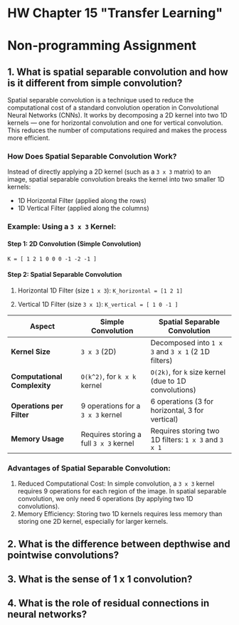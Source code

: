 # HW Chapter 15 "Transfer Learning"

# Non-programming Assignment

## 1. What is spatial separable convolution and how is it different from simple convolution?

Spatial separable convolution is a technique used to reduce the computational cost of a standard convolution operation in Convolutional Neural Networks (CNNs). It works by decomposing a 2D kernel into two 1D kernels — one for horizontal convolution and one for vertical convolution. This reduces the number of computations required and makes the process more efficient.<br>

### How Does Spatial Separable Convolution Work?
Instead of directly applying a 2D kernel (such as a `3 x 3` matrix) to an image, spatial separable convolution breaks the kernel into two smaller 1D kernels:
- 1D Horizontal Filter (applied along the rows)
- 1D Vertical Filter (applied along the columns)

### Example: Using a `3 x 3` Kernel:

#### Step 1: 2D Convolution (Simple Convolution)

`K = [ 1 2 1 0 0 0 -1 -2 -1 ]`

#### Step 2: Spatial Separable Convolution

1. Horizontal 1D Filter (size `1 x 3`):
`K_horizontal = [1 2 1]`

2. Vertical 1D Filter (size `3 x 1`):
`K_vertical = [ 1 0 -1 ]`

| **Aspect**                         | **Simple Convolution**                      | **Spatial Separable Convolution**                  |
|------------------------------------|--------------------------------------------|---------------------------------------------------|
| **Kernel Size**                    | `3 x 3` (2D)                        | Decomposed into `1 x 3` and `3 x 1` (2 1D filters) |
| **Computational Complexity**       | `O(k^2)`, for `k x k` kernel      | `O(2k)`, for `k` size kernel (due to 1D convolutions) |
| **Operations per Filter**          | 9 operations for a `3 x 3` kernel   | 6 operations (3 for horizontal, 3 for vertical)     |
| **Memory Usage**                   | Requires storing a full `3 x 3` kernel | Requires storing two 1D filters: `1 x 3` and `3 x 1` |

### Advantages of Spatial Separable Convolution:
1. Reduced Computational Cost: In simple convolution, a `3 x 3` kernel requires 9 operations for each region of the image. In spatial separable convolution, we only need 6 operations (by applying two 1D convolutions).
2. Memory Efficiency: Storing two 1D kernels requires less memory than storing one 2D kernel, especially for larger kernels.


## 2. What is the difference between depthwise and pointwise convolutions?

## 3. What is the sense of 1 x 1 convolution?

## 4. What is the role of residual connections in neural networks?